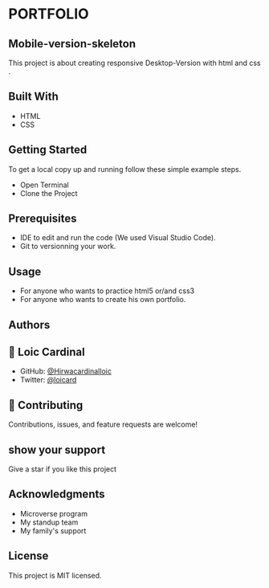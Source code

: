 # PORTFOLIO

## Mobile-version-skeleton

This project is about creating responsive Desktop-Version with html and css .

## Built With

- HTML
- CSS

## Getting Started

To get a local copy up and running follow these simple example steps.

- Open Terminal
- Clone the Project

## Prerequisites

- IDE to edit and run the code (We used Visual Studio Code).
- Git to versionning your work.

## Usage

- For anyone who wants to practice html5 or/and css3
- For anyone who wants to create his own portfolio.

## Authors

## 👤 Loic Cardinal

- GitHub: [@Hirwacardinalloic](https://github.com/Hirwacardinalloic)
- Twitter: [@loicard](https://twitter.com/loicard)

## 🤝 Contributing

Contributions, issues, and feature requests are welcome!

## show your support

Give a star if you like this project

## Acknowledgments

- Microverse program
- My standup team
- My family's support

## License

This project is MIT licensed.
